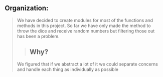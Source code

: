 ## Organization:
> We have decided to create modules for most of the functions and methods in this project.
> So far we have only made the method to throw the dice and receive random numbers but filtering those
> out has been a problem.
>>## Why?
>We figured that if we abstract a lot of it we could separate concerns and handle each thing as
>individually as possible
